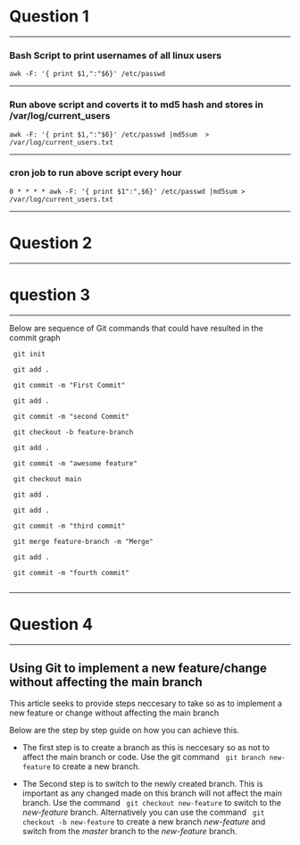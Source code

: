 # Question 1

---- 

### Bash Script to print usernames of all linux users



`awk -F: '{ print $1,":"$6}' /etc/passwd` 

----

### Run above script and coverts it to md5 hash and stores in /var/log/current_users



`awk -F: '{ print $1,":"$6}' /etc/passwd |md5sum  > /var/log/current_users.txt`

----

### cron job to run above script every hour



`0 * * * * awk -F: '{ print $1":",$6}' /etc/passwd |md5sum > /var/log/current_users.txt` 

----

# Question 2 

----

# question 3

----

Below are sequence of Git commands that could have resulted in the commit graph

```
 git init

 git add . 

 git commit -m "First Commit" 
 
 git add .
 
 git commit -m "second Commit"
 
 git checkout -b feature-branch
 
 git add . 
 
 git commit -m "awesome feature"
 
 git checkout main 
 
 git add .

 git add .

 git commit -m "third commit"

 git merge feature-branch -m "Merge"

 git add . 

 git commit -m "fourth commit"
 
 ```
 
 ----
 
 # Question 4
 
 ----
 
 ## Using Git to implement a new feature/change without affecting the main branch
 
 This article seeks to provide steps neccesary to take so as to implement a new feature or change without affecting the main branch
 
 Below are the step by step guide on how you can achieve this. 
 
 - The first step is to create a branch as this is neccesary so as not to affect the main branch or code. Use the git command ` git branch new-feature` to create a new branch. 
 
 - The Second step is to switch to the newly created branch. This is important as any changed made on this branch will not affect the main branch. Use 
   the command ` git checkout new-feature` to switch to the *new-feature* branch. Alternatively you can use the command ` git checkout -b new-feature` to create a new branch *new-feature* and switch from the *master* branch to the *new-feature* branch. 
 
 


